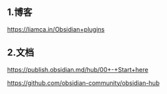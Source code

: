 ## 1.博客

https://liamca.in/Obsidian+plugins

## 2.文档

https://publish.obsidian.md/hub/00+-+Start+here

https://github.com/obsidian-community/obsidian-hub
